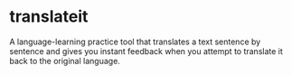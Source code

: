 # translateit
A language-learning practice tool that translates a text sentence by sentence and gives you instant feedback when you attempt to translate it back to the original language.
